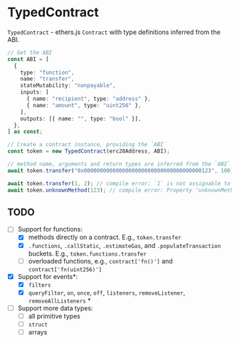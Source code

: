 # TypedContract

`TypedContract` - ethers.js `Contract` with type definitions inferred from the ABI.

```ts
// Get the ABI
const ABI = [
  {
    type: "function",
    name: "transfer",
    stateMutability: "nonpayable",
    inputs: [
      { name: "recipient", type: "address" },
      { name: "amount", type: "uint256" },
    ],
    outputs: [{ name: "", type: "bool" }],
  },
] as const;

// Create a contract instance, providing the `ABI`
const token = new TypedContract(erc20Address, ABI);

// method name, arguments and return types are inferred from the `ABI`
await token.transfer("0x0000000000000000000000000000000000000123", 100);

await token.transfer(1, 2); // compile error: `1` is not assignable to address
await token.unknownMethod(123); // compile error: Property 'unknownMethod' does not exist
```

## TODO

- [ ] Support for functions:
  - [x] methods directly on a contract. E.g., `token.transfer`
  - [x] `.functions`, `.callStatic`, `.estimateGas`, and `.populateTransaction` buckets. E.g., `token.functions.transfer`
  - [ ] overloaded functions, e.g., `contract['fn()']` and `contract['fn(uint256)']`
- [x] Support for events\*:
  - [x] `filters`
  - [x] `queryFilter`, `on`, `once`, `off`, `listeners`, `removeListener`, `removeAllListeners` \*
- [ ] Support more data types:
  - [ ] all primitive types
  - [ ] `struct`
  - [ ] arrays
